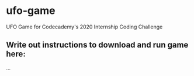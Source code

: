 # ufo-game
UFO Game for Codecademy's 2020 Internship Coding Challenge


## Write out instructions to download and run game here:


...